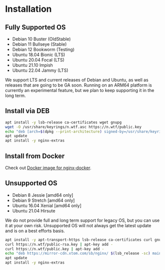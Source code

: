 # Installation

## Fully Supported OS

* Debian 10 Buster (OldStable)
* Debian 11 Bullseye (Stable)
* Debian 12 Bookworm (Testing)
* Ubuntu 18.04 Bionic (LTS)
* Ubuntu 20.04 Focal (LTS)
* Ubuntu 21.10 Impish
* Ubuntu 22.04 Jammy (LTS)

We support LTS and current releases of Debian and Ubuntu, as well as releases that are going to be GA soon. Running on an ARM64 platform is currently an experimental feature, but we plan to keep supporting it in the long term.

## Install via DEB

``` sh
apt install -y lsb-release ca-certificates wget gnupg
wget -O /usr/share/keyrings/n.wtf.asc https://n.wtf/public.key
echo "deb [arch=$(dpkg --print-architecture) signed-by=/usr/share/keyrings/n.wtf.asc] https://mirror-cdn.xtom.com/sb/nginx/ $(lsb_release -sc) main" > /etc/apt/sources.list.d/n.wtf.list
apt update
apt install -y nginx-extras
```

## Install from Docker

Check out [Docker image for nginx-docker](https://github.com/u-sb/nginx-docker).

## Unsupported OS

* Debian 8 Jessie [amd64 only]
* Debian 9 Stretch [amd64 only]
* Ubuntu 16.04 Xenial [amd64 only]
* Ubuntu 21.04 Hirsute

We do not provide full and long term support for legacy OS, but you can use it at your own risk. Unsupported OS will not always get the latest update and is on a best efforts basis.

``` sh
apt install -y apt-transport-https lsb-release ca-certificates curl gnupg
curl https://n.wtf/public-rsa.key | apt-key add -
curl https://n.wtf/public.key | apt-key add -
echo "deb https://mirror-cdn.xtom.com/sb/nginx/ $(lsb_release -sc) main" > /etc/apt/sources.list.d/n.wtf.list
apt update
apt install -y nginx-extras
```
